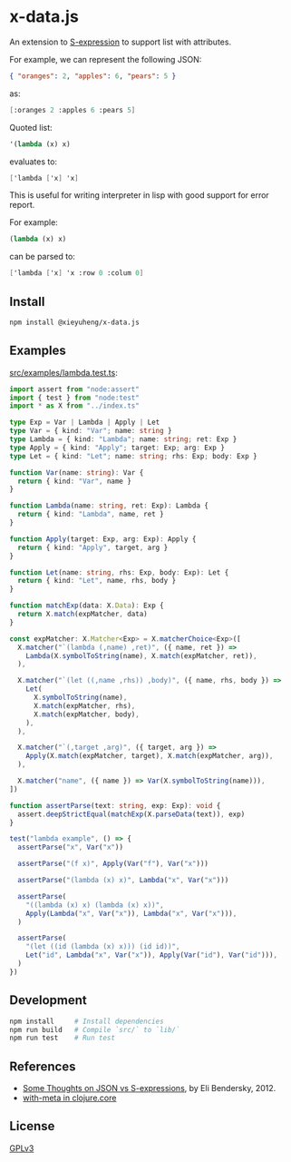 # x-data.js

An extension to [S-expression](https://en.wikipedia.org/wiki/S-expression)
to support list with attributes.

For example, we can represent the following JSON:

```json
{ "oranges": 2, "apples": 6, "pears": 5 }
```

as:

```scheme
[:oranges 2 :apples 6 :pears 5]
```

Quoted list:

```scheme
'(lambda (x) x)
```

evaluates to:

```scheme
['lambda ['x] 'x]
```

This is useful for writing interpreter in lisp
with good support for error report.

For example:

```scheme
(lambda (x) x)
```

can be parsed to:

```scheme
['lambda ['x] 'x :row 0 :colum 0]
```

## Install

```sh
npm install @xieyuheng/x-data.js
```

## Examples

[src/examples/lambda.test.ts](src/examples/lambda.test.ts):

```typescript
import assert from "node:assert"
import { test } from "node:test"
import * as X from "../index.ts"

type Exp = Var | Lambda | Apply | Let
type Var = { kind: "Var"; name: string }
type Lambda = { kind: "Lambda"; name: string; ret: Exp }
type Apply = { kind: "Apply"; target: Exp; arg: Exp }
type Let = { kind: "Let"; name: string; rhs: Exp; body: Exp }

function Var(name: string): Var {
  return { kind: "Var", name }
}

function Lambda(name: string, ret: Exp): Lambda {
  return { kind: "Lambda", name, ret }
}

function Apply(target: Exp, arg: Exp): Apply {
  return { kind: "Apply", target, arg }
}

function Let(name: string, rhs: Exp, body: Exp): Let {
  return { kind: "Let", name, rhs, body }
}

function matchExp(data: X.Data): Exp {
  return X.match(expMatcher, data)
}

const expMatcher: X.Matcher<Exp> = X.matcherChoice<Exp>([
  X.matcher("`(lambda (,name) ,ret)", ({ name, ret }) =>
    Lambda(X.symbolToString(name), X.match(expMatcher, ret)),
  ),

  X.matcher("`(let ((,name ,rhs)) ,body)", ({ name, rhs, body }) =>
    Let(
      X.symbolToString(name),
      X.match(expMatcher, rhs),
      X.match(expMatcher, body),
    ),
  ),

  X.matcher("`(,target ,arg)", ({ target, arg }) =>
    Apply(X.match(expMatcher, target), X.match(expMatcher, arg)),
  ),

  X.matcher("name", ({ name }) => Var(X.symbolToString(name))),
])

function assertParse(text: string, exp: Exp): void {
  assert.deepStrictEqual(matchExp(X.parseData(text)), exp)
}

test("lambda example", () => {
  assertParse("x", Var("x"))

  assertParse("(f x)", Apply(Var("f"), Var("x")))

  assertParse("(lambda (x) x)", Lambda("x", Var("x")))

  assertParse(
    "((lambda (x) x) (lambda (x) x))",
    Apply(Lambda("x", Var("x")), Lambda("x", Var("x"))),
  )

  assertParse(
    "(let ((id (lambda (x) x))) (id id))",
    Let("id", Lambda("x", Var("x")), Apply(Var("id"), Var("id"))),
  )
})
```

## Development

```sh
npm install     # Install dependencies
npm run build   # Compile `src/` to `lib/`
npm run test    # Run test
```

## References

- [Some Thoughts on JSON vs S-expressions](https://eli.thegreenplace.net/2012/03/04/some-thoughts-on-json-vs-s-expressions), by Eli Bendersky, 2012.
- [with-meta in clojure.core](https://clojuredocs.org/clojure.core/with-meta)

## License

[GPLv3](LICENSE)
